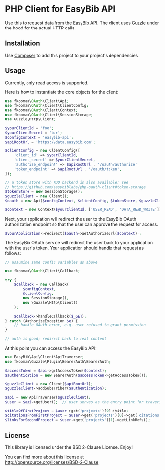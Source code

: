 # PHP Client for EasyBib API

Use this to request data from the [EasyBib API](https://data.easybib.com/).
The client uses [Guzzle](http://guzzlephp.org/) under the hood for the actual
HTTP calls.

## Installation

Use [Composer](https://getcomposer.org/) to add this project to your project's
dependencies.

## Usage

Currently, only read access is supported.

Here is how to instantiate the core objects for the client:

```php
use fkooman\OAuth\Client\Api;
use fkooman\OAuth\Client\ClientConfig;
use fkooman\OAuth\Client\Context;
use fkooman\OAuth\Client\SessionStorage;
use Guzzle\Http\Client;

$yourClientId = 'foo';
$yourClientSecret = 'bar';
$configContext = 'easybib-api';
$apiRootUrl = 'https://data.easybib.com';

$clientConfig = new ClientConfig([
    'client_id' => $yourClientId,
    'client_secret' => $yourClientSecret,
    'authorize_endpoint' => $apiRootUrl . '/oauth/authorize',
    'token_endpoint' => $apiRootUrl . '/oauth/token',
]);

// a token store with PDO backend is also available; see
// https://github.com/easybiblabs/php-oauth-client#token-storage
$tokenStore = new SessionStorage();
$guzzleClient = new Client();
$oauth = new Api($configContext, $clientConfig, $tokenStore, $guzzleClient);

$context = new Context($yourClientId, ['USER_READ', 'DATA_READ_WRITE']);
```

Next, your application will redirect the user to the EasyBib OAuth
authorization endpoint
so that the user can approve the request for access.

```php
$yourApplication->redirect($oauth->getAuthorizeUrl($context));
```

The EasyBib OAuth service will redirect the user back to your application
with the user's token. Your application should handle that request as follows:

```php
// assuming same config variables as above

use fkooman\OAuth\Client\Callback;

try {
    $callback = new Callback(
        $configContext,
        $clientConfig,
        new SessionStorage(),
        new \Guzzle\Http\Client()
    );

    $callback->handleCallback($_GET);
} catch (AuthorizeException $e) {
    // handle OAuth error, e.g. user refused to grant permission
}

// auth is good; redirect back to real content
```

At this point you can access the EasyBib API:

```php
use EasyBib\Api\Client\ApiTraverser;
use fkooman\Guzzle\Plugin\BearerAuth\BearerAuth;

$accessToken = $api->getAccessToken($context);
$authentication = new BearerAuth($accessToken->getAccessToken());

$guzzleClient = new Client($apiRootUrl);
$guzzleClient->addSubscriber($authentication);

$api = new ApiTraverser($guzzleClient);
$user = $api->getUser();  // user serves as the entry point for traversing resources

$titleOfFirstProject = $user->get('projects')[0]->title;
$citationsFromFirstProject = $user->get('projects')[0]->get('citations');
$linksForSecondProject = $user->get('projects')[1]->getLinkRefs();
```

## License

This library is licensed under the BSD 2-Clause License. Enjoy!

You can find more about this
license at http://opensource.org/licenses/BSD-2-Clause
